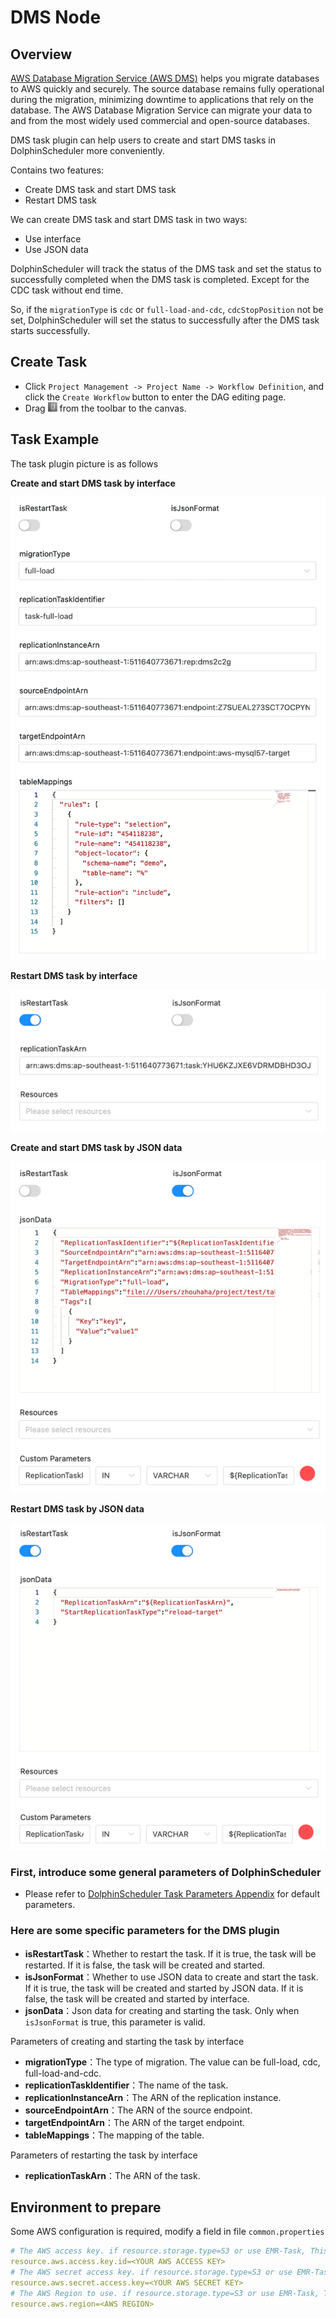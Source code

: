 # DMS Node

## Overview

[AWS Database Migration Service (AWS DMS)](https://aws.amazon.com/cn/dms) helps you migrate databases to AWS quickly and securely.
The source database remains fully operational during the migration, minimizing downtime to applications that rely on the database.
The AWS Database Migration Service can migrate your data to and from the most widely used commercial and open-source databases.

DMS task plugin can help users to create and start DMS tasks in DolphinScheduler more conveniently.

Contains two features:
- Create DMS task and start DMS task
- Restart DMS task

We can create DMS task and start DMS task in two ways:
- Use interface
- Use JSON data

DolphinScheduler will track the status of the DMS task and set the status to successfully completed when the DMS task is completed. Except for the CDC task without end time.

So, if the `migrationType` is `cdc` or `full-load-and-cdc`, `cdcStopPosition` not be set, DolphinScheduler will set the status to successfully after the DMS task starts successfully.

## Create Task

- Click `Project Management -> Project Name -> Workflow Definition`, and click the `Create Workflow` button to enter the DAG editing page.
- Drag <img src="../../../../img/tasks/icons/dms.png" width="15"/> from the toolbar to the canvas.

## Task Example

The task plugin picture is as follows

**Create and start DMS task by interface**

![dms](../../../../img/tasks/demo/dms_create_and_start.png)

**Restart DMS task by interface**

![dms](../../../../img/tasks/demo/dms_restart.png)

**Create and start DMS task by JSON data**

![dms](../../../../img/tasks/demo/dms_create_and_start_json.png)

**Restart DMS task by JSON data**

![dms](../../../../img/tasks/demo/dms_restart_json.png)

### First, introduce some general parameters of DolphinScheduler

- Please refer to [DolphinScheduler Task Parameters Appendix](appendix.md#default-task-parameters) for default parameters.

### Here are some specific parameters for the DMS plugin

- **isRestartTask**：Whether to restart the task. If it is true, the task will be restarted. If it is false, the task will be created and started.
- **isJsonFormat**：Whether to use JSON data to create and start the task. If it is true, the task will be created and started by JSON data. If it is false, the task will be created and started by interface.
- **jsonData**：Json data for creating and starting the task. Only when `isJsonFormat` is true, this parameter is valid.

Parameters of creating and starting the task by interface

- **migrationType**：The type of migration. The value can be full-load, cdc, full-load-and-cdc.
- **replicationTaskIdentifier**：The name of the task.
- **replicationInstanceArn**：The ARN of the replication instance.
- **sourceEndpointArn**：The ARN of the source endpoint.
- **targetEndpointArn**：The ARN of the target endpoint.
- **tableMappings**：The mapping of the table.

Parameters of restarting the task by interface

- **replicationTaskArn**：The ARN of the task.

## Environment to prepare

Some AWS configuration is required, modify a field in file `common.properties`

```yaml
# The AWS access key. if resource.storage.type=S3 or use EMR-Task, This configuration is required
resource.aws.access.key.id=<YOUR AWS ACCESS KEY>
# The AWS secret access key. if resource.storage.type=S3 or use EMR-Task, This configuration is required
resource.aws.secret.access.key=<YOUR AWS SECRET KEY>
# The AWS Region to use. if resource.storage.type=S3 or use EMR-Task, This configuration is required
resource.aws.region=<AWS REGION>
```


